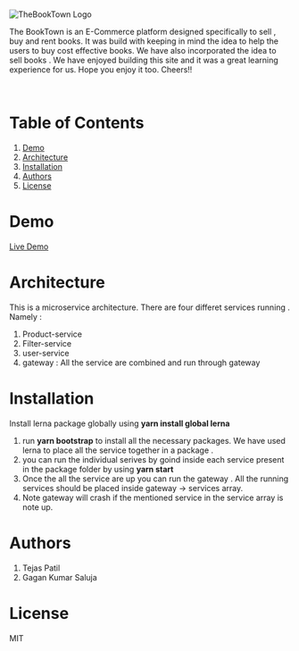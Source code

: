 #

![TheBookTown Logo](https://nidcap.org/wp-content/uploads/2021/03/book.png)

The BookTown is an E-Commerce platform designed specifically to sell , buy and rent books. It was build with keeping in mind the idea to help the users to buy cost effective books. We have also incorporated the idea to sell books .
We have enjoyed building this site and it was a great learning experience for us. Hope you enjoy it too. Cheers!!

<br/>

# Table of Contents

1. [Demo](#demo)
2. [Architecture](#architecture)
3. [Installation](#installation)
4. [Authors](#authors)
5. [License](#license)

# Demo
[Live Demo](https://the-book-town.herokuapp.com/)

# Architecture

This is a microservice architecture. There are four differet services running . 
Namely : 
1. Product-service
2. Filter-service
3. user-service
4. gateway : All the service are combined and run through gateway

# Installation
Install lerna package globally using **yarn install global lerna**

1. run **yarn bootstrap** to install all the necessary packages. We have used lerna to place all the service together in a package . 
2. you can run the individual serives by goind inside each service present in the package folder by using **yarn start**
3. Once the all the service are up you can run the gateway . All the running services should be placed inside gateway -> services array. 
4. Note gateway will crash if the mentioned service in the service array is note up.


# Authors

1. Tejas Patil
2. Gagan Kumar Saluja

# License
  MIT
